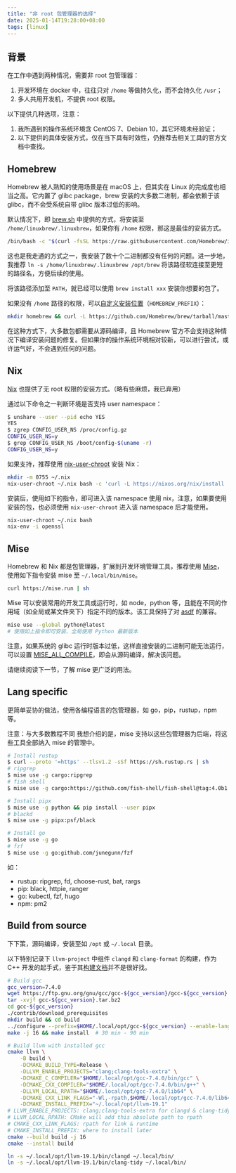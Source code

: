 ```yaml
---
title: "非 root 包管理器的选择"
date: 2025-01-14T19:28:00+08:00
tags: [linux]
---
```


## 背景

在工作中遇到两种情况，需要非 root 包管理器：

1. 开发环境在 docker 中，往往只对 `/home` 等做持久化，而不会持久化 `/usr`；
2. 多人共用开发机，不提供 root 权限。

以下提供几种选项，注意：

1. 我所遇到的操作系统环境含 CentOS 7、Debian 10，其它环境未经验证；
2. 以下提供的具体安装方式，仅在当下具有时效性，仍推荐去相关工具的官方文档中查找。

## Homebrew

Homebrew 被人熟知的使用场景是在 macOS 上，但其实在 Linux 的完成度也相当之高。它内置了 glibc  package，brew 安装的大多数二进制，都会依赖于该 glibc，而不会受系统自带 glibc 版本过低的影响。

默认情况下，即 [brew.sh](https://brew.sh/) 中提供的方式，将安装至 `/home/linuxbrew/.linuxbrew`，如果你有 `/home` 权限，那这是最佳的安装方式。

```bash
/bin/bash -c "$(curl -fsSL https://raw.githubusercontent.com/Homebrew/install/HEAD/install.sh)"
```

这也是我走通的方式之一，我安装了数十个二进制都没有任何的问题。进一步地，我推荐 `ln -s /home/linuxbrew/.linuxbrew /opt/brew` 将该路径软连接至更短的路径名，方便后续的使用。

将该路径添加至 `PATH`，就已经可以使用 `brew install xxx` 安装你想要的包了。



如果没有 `/home` 路径的权限，可以[自定义安装位置](https://docs.brew.sh/Installation#untar-anywhere-unsupported)（`HOMEBREW_PREFIX`）：

```bash
mkdir homebrew && curl -L https://github.com/Homebrew/brew/tarball/master | tar xz --strip-components 1 -C homebrew
```

在这种方式下，大多数包都需要从源码编译，且 Homebrew 官方不会支持这种情况下编译安装问题的修复。但如果你的操作系统环境相对较新，可以进行尝试，或许运气好，不会遇到任何的问题。

## Nix

[Nix](https://nixos.wiki/wiki/Nix_Installation_Guide#Installing_without_root_permissions) 也提供了无 root 权限的安装方式。（略有些麻烦，我已弃用）

通过以下命令之一判断环境是否支持 user namespace：

```bash
$ unshare --user --pid echo YES
YES
$ zgrep CONFIG_USER_NS /proc/config.gz
CONFIG_USER_NS=y
$ grep CONFIG_USER_NS /boot/config-$(uname -r)
CONFIG_USER_NS=y
```

如果支持，推荐使用 [nix-user-chroot](https://github.com/nix-community/nix-user-chroot) 安装 Nix：

```bash
mkdir -m 0755 ~/.nix
nix-user-chroot ~/.nix bash -c 'curl -L https://nixos.org/nix/install | sh'
```

安装后，使用如下的指令，即可进入该 namespace 使用 nix，注意，如果要使用安装的包，也必须使用 `nix-user-chroot` 进入该 namespace 后才能使用。

```bash
nix-user-chroot ~/.nix bash
nix-env -i openssl
```

## Mise

Homebrew 和 Nix 都是包管理器，扩展到开发环境管理工具，推荐使用 [Mise](https://mise.jdx.dev/)，使用如下指令安装 mise 至 `~/.local/bin/mise`。

```bash
curl https://mise.run | sh
```

Mise 可以安装常用的开发工具或运行时，如 node，python 等，且能在不同的作用域（如全局或某文件夹下）指定不同的版本。该工具保持了对 [asdf](https://asdf-vm.com/) 的兼容。

```bash
mise use --global python@latest
# 使用如上指令即可安装、全局使用 Python 最新版本
```

注意，如果系统的 glibc 运行时版本过低，这样直接安装的二进制可能无法运行，可以设置 [MISE_ALL_COMPILE](https://mise.jdx.dev/configuration/settings.html#all_compile)，即会从源码编译，解决该问题。

请继续阅读下一节，了解 mise 更广泛的用法。

## Lang specific

更简单妥协的做法，使用各编程语言的包管理器，如 go，pip，rustup，npm 等。

注意：与大多数教程不同 我想介绍的是，mise 支持以这些包管理器为后端，将这些工具全部纳入 mise 的管理中。

```bash
# Install rustup
$ curl --proto '=https' --tlsv1.2 -sSf https://sh.rustup.rs | sh
# ripgrep
$ mise use -g cargo:ripgrep
# fish shell
$ mise use -g cargo:https://github.com/fish-shell/fish-shell@tag:4.0b1

# Install pipx
$ mise use -g python && pip install --user pipx
# blackd
$ mise use -g pipx:psf/black

# Install go
$ mise use -g go
# fzf
$ mise use -g go:github.com/junegunn/fzf

```

如：

- rustup: ripgrep, fd, choose-rust, bat, rargs
- pip: black, httpie, ranger
- go: kubectl, fzf, hugo
- npm: pm2

## Build from source

下下策，源码编译，安装至如 `/opt` 或 `~/.local` 目录。

以下特别记录下 `llvm-project` 中组件 `clangd` 和 `clang-format` 的构建，作为 C++ 开发的起手式，鉴于其[构建文档](https://llvm.org/docs/GettingStarted.html#getting-a-modern-host-c-toolchain)并不是很好找。

```bash
# Build gcc
gcc_version=7.4.0
wget https://ftp.gnu.org/gnu/gcc/gcc-${gcc_version}/gcc-${gcc_version}.tar.bz2
tar -xvjf gcc-${gcc_version}.tar.bz2
cd gcc-${gcc_version}
./contrib/download_prerequisites
mkdir build && cd build
../configure --prefix=$HOME/.local/opt/gcc-${gcc_version} --enable-languages=c,c++ --disable-multilib
make -j 16 && make install  # 30 min - 90 min

# Build llvm with installed gcc
cmake llvm \
    -B build \
    -DCMAKE_BUILD_TYPE=Release \
    -DLLVM_ENABLE_PROJECTS="clang;clang-tools-extra" \
    -DCMAKE_C_COMPILER="$HOME/.local/opt/gcc-7.4.0/bin/gcc" \
    -DCMAKE_CXX_COMPILER="$HOME/.local/opt/gcc-7.4.0/bin/g++" \
    -DLLVM_LOCAL_RPATH="$HOME/.local/opt/gcc-7.4.0/lib64" \
    -DCMAKE_CXX_LINK_FLAGS="-Wl,-rpath,$HOME/.local/opt/gcc-7.4.0/lib64 -L$HOME/.local/opt/gcc-7.4.0/lib64" \
    -DCMAKE_INSTALL_PREFIX="~/.local/opt/llvm-19.1"
# LLVM_ENABLE_PROJECTS: clang;clang-tools-extra for clangd & clang-tidy
# LLVM_LOCAL_RPATH: CMake will add this absolute path to rpath
# CMAKE_CXX_LINK_FLAGS: rpath for link & runtime
# CMAKE_INSTALL_PREFIX: where to install later
cmake --build build -j 16
cmake --install build

ln -s ~/.local/opt/llvm-19.1/bin/clangd ~/.local/bin/
ln -s ~/.local/opt/llvm-19.1/bin/clang-tidy ~/.local/bin/
```



